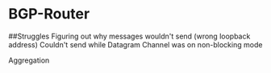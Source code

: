 # BGP-Router

##Struggles
Figuring out why messages wouldn't send (wrong loopback address)
Couldn't send while Datagram Channel was on non-blocking mode

Aggregation